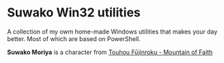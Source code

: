 # Suwako Win32 utilities
A collection of my owm home-made Windows utilities that makes your day better. Most of which are based on PowerShell.

**Suwako Moriya** is a character from [Touhou Fūjinroku - Mountain of Faith](https://en.touhouwiki.net/wiki/Mountain_of_Faith)
